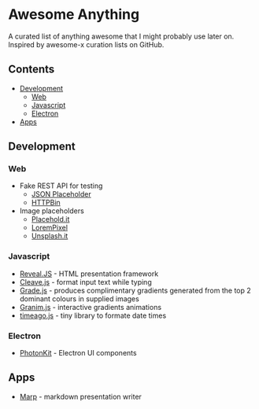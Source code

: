 # Awesome Anything
A curated list of anything awesome that I might probably use later on. Inspired by awesome-x curation lists on GitHub.

## Contents

- [Development](development)
    - [Web](web)
    - [Javascript](javascript)
    - [Electron](electron)
- [Apps](apps)

## Development

### Web
- Fake REST API for testing
	- [JSON Placeholder](http://jsonplaceholder.typicode.com)
	- [HTTPBin](http://httpbin.org)
- Image placeholders
	- [Placehold.it](http://www.placehold.it)
	- [LoremPixel](http://lorempixel.com)
	- [Unsplash.it](https://unsplash.it)

### Javascript
- [Reveal.JS](https://github.com/hakimel/reveal.js) - HTML presentation framework
- [Cleave.js](http://nosir.github.io/cleave.js/) - format input text while typing
- [Grade.js](http://benhowdle.im/grade/) - produces complimentary gradients generated from the top 2 dominant colours in supplied images
- [Granim.js](https://sarcadass.github.io/granim.js/index.html) - interactive gradients animations
- [timeago.js](https://github.com/hustcc/timeago.js) - tiny library to formate date times

### Electron
- [PhotonKit](http://photonkit.com) - Electron UI components

## Apps
- [Marp](https://github.com/yhatt/marp) - markdown presentation writer
